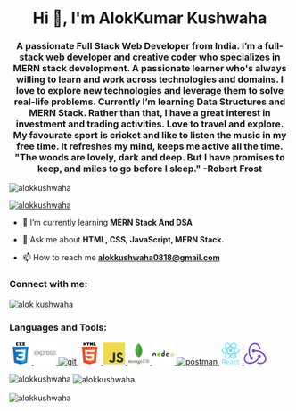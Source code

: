 <h1 align="center">Hi 👋, I'm AlokKumar Kushwaha</h1>
<h3 align="center">A passionate Full Stack Web Developer from India. I’m a full-stack web developer and creative coder who specializes in MERN stack development. A passionate learner who's always willing to learn and work across technologies and domains. I love to explore new technologies and leverage them to solve real-life problems. Currently I’m learning Data Structures and MERN Stack. Rather than that, I have a great interest in investment and trading activities. Love to travel and explore. My favourate sport is cricket and like to listen the music in my free time. It refreshes my mind, keeps me active all the time. "The woods are lovely, dark and deep. But I have promises to keep, and miles to go before I sleep." -Robert Frost</h3>

<p align="left"> <img src="https://komarev.com/ghpvc/?username=alokkushwaha&label=Profile%20views&color=0e75b6&style=flat" alt="alokkushwaha" /> </p>

<p align="left"> <a href="https://github.com/ryo-ma/github-profile-trophy"><img src="https://github-profile-trophy.vercel.app/?username=alokkushwaha" alt="alokkushwaha" /></a> </p>

- 🌱 I’m currently learning **MERN Stack And DSA**

- 💬 Ask me about **HTML, CSS, JavaScript, MERN Stack.**

- 📫 How to reach me **alokkushwaha0818@gmail.com**

<h3 align="left">Connect with me:</h3>
<p align="left">
<a href="https://linkedin.com/in/alok kushwaha" target="blank"><img align="center" src="https://raw.githubusercontent.com/rahuldkjain/github-profile-readme-generator/master/src/images/icons/Social/linked-in-alt.svg" alt="alok kushwaha" height="30" width="40" /></a>
</p>

<h3 align="left">Languages and Tools:</h3>
<p align="left"> <a href="https://www.w3schools.com/css/" target="_blank" rel="noreferrer"> <img src="https://raw.githubusercontent.com/devicons/devicon/master/icons/css3/css3-original-wordmark.svg" alt="css3" width="40" height="40"/> </a> <a href="https://expressjs.com" target="_blank" rel="noreferrer"> <img src="https://raw.githubusercontent.com/devicons/devicon/master/icons/express/express-original-wordmark.svg" alt="express" width="40" height="40"/> </a> <a href="https://git-scm.com/" target="_blank" rel="noreferrer"> <img src="https://www.vectorlogo.zone/logos/git-scm/git-scm-icon.svg" alt="git" width="40" height="40"/> </a> <a href="https://www.w3.org/html/" target="_blank" rel="noreferrer"> <img src="https://raw.githubusercontent.com/devicons/devicon/master/icons/html5/html5-original-wordmark.svg" alt="html5" width="40" height="40"/> </a> <a href="https://developer.mozilla.org/en-US/docs/Web/JavaScript" target="_blank" rel="noreferrer"> <img src="https://raw.githubusercontent.com/devicons/devicon/master/icons/javascript/javascript-original.svg" alt="javascript" width="40" height="40"/> </a> <a href="https://www.mongodb.com/" target="_blank" rel="noreferrer"> <img src="https://raw.githubusercontent.com/devicons/devicon/master/icons/mongodb/mongodb-original-wordmark.svg" alt="mongodb" width="40" height="40"/> </a> <a href="https://nodejs.org" target="_blank" rel="noreferrer"> <img src="https://raw.githubusercontent.com/devicons/devicon/master/icons/nodejs/nodejs-original-wordmark.svg" alt="nodejs" width="40" height="40"/> </a> <a href="https://postman.com" target="_blank" rel="noreferrer"> <img src="https://www.vectorlogo.zone/logos/getpostman/getpostman-icon.svg" alt="postman" width="40" height="40"/> </a> <a href="https://reactjs.org/" target="_blank" rel="noreferrer"> <img src="https://raw.githubusercontent.com/devicons/devicon/master/icons/react/react-original-wordmark.svg" alt="react" width="40" height="40"/> </a> <a href="https://redux.js.org" target="_blank" rel="noreferrer"> <img src="https://raw.githubusercontent.com/devicons/devicon/master/icons/redux/redux-original.svg" alt="redux" width="40" height="40"/> </a> </p>

<p><img align="left" src="https://github-readme-stats.vercel.app/api/top-langs?username=alokkushwaha&show_icons=true&locale=en&layout=compact" alt="alokkushwaha" /></p>

<p>&nbsp;<img align="center" src="https://github-readme-stats.vercel.app/api?username=alokkushwaha&show_icons=true&locale=en" alt="alokkushwaha" /></p>

<p><img align="center" src="https://github-readme-streak-stats.herokuapp.com/?user=alokkushwaha&" alt="alokkushwaha" /></p>
